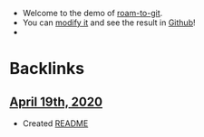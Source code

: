 - Welcome to the demo of [roam-to-git](https://github.com/MatthieuBizien/roam-to-git).
- You can [modify it](https://roamresearch.com/#/app/roam-to-git-demo) and see the result in [Github](https://github.com/MatthieuBizien/roam-to-git-demo)!
- 

# Backlinks
## [April 19th, 2020](<April 19th, 2020.md>)
- Created [README](<README.md>)


